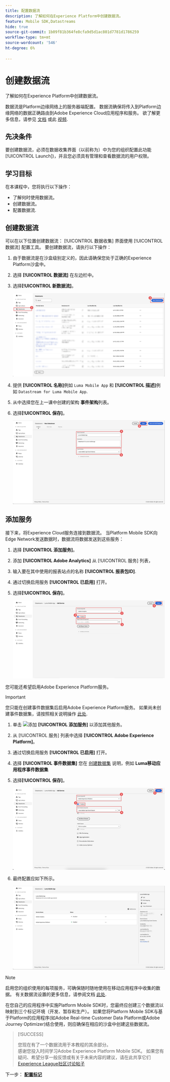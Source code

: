 ```yaml
---
title: 配置数据流
description: 了解如何在Experience Platform中创建数据流。
feature: Mobile SDK,Datastreams
hide: true
source-git-commit: 1b09f81b364fe8cfa9d5d1ac801d7781d1786259
workflow-type: tm+mt
source-wordcount: '546'
ht-degree: 6%

---
```



# 创建数据流

了解如何在Experience Platform中创建数据流。

数据流是Platform边缘网络上的服务器端配置。 数据流确保将传入到Platform边缘网络的数据正确路由到Adobe Experience Cloud应用程序和服务。 欲了解更多信息，请参见 [文档](https://experienceleague.adobe.com/docs/experience-platform/edge/fundamentals/datastreams.html) 或此 [视频](https://experienceleague.adobe.com/docs/platform-learn/data-collection/edge-network/configure-datastreams.html?lang=zh-Hans).

## 先决条件

要创建数据流，必须在数据收集界面（以前称为）中为您的组织配置此功能 [!UICONTROL Launch])，并且您必须具有管理和查看数据流的用户权限。

## 学习目标

在本课程中，您将执行以下操作：

* 了解何时使用数据流。
* 创建数据流。
* 配置数据流.

## 创建数据流

可以在以下位置创建数据流： [!UICONTROL 数据收集] 界面使用 [!UICONTROL 数据流] 配置工具。 要创建数据流，请执行以下操作：

1. 由于数据流是在沙盒级别定义的，因此请确保您处于正确的Experience Platform沙盒中。
1. 选择 **[!UICONTROL 数据流]** 在左边栏中。
1. 选择&#x200B;**[!UICONTROL 新数据流]**。

   ![数据流主页](assets/datastream-new.png)

1. 提供 **[!UICONTROL 名称]**&#x200B;例如 `Luma Mobile App` 和 **[!UICONTROL 描述]**&#x200B;例如 `Datastream for Luma Mobile App`.
1. 从中选择您在上一课中创建的架构 **事件架构**&#x200B;列表。
1. 选择&#x200B;**[!UICONTROL 保存]**。

   ![新数据流](assets/datastream-name.png)


## 添加服务

接下来，将Experience Cloud服务连接到数据流。 当Platform Mobile SDK向Edge Network发送数据时，数据流将数据发送到这些服务：

1. 选择 **[!UICONTROL 添加服务]**。

1. 添加 **[!UICONTROL Adobe Analytics]** 从 [!UICONTROL 服务] 列表，

1. 输入要在其中使用的报表站点的名称 **[!UICONTROL 报表包ID]**.

1. 通过切换启用服务 **[!UICONTROL 已启用]** 打开。

1. 选择&#x200B;**[!UICONTROL 保存]**。

   ![将Adobe Analytics添加为数据流服务](assets/datastream-service-aa.png)

您可能还希望启用Adobe Experience Platform服务。

>[!IMPORTANT]
>
>您只能在创建事件数据集后启用Adobe Experience Platform服务。 如果尚未创建事件数据集，请按照相关说明操作 [此处](platform.md).

1. 单击 ![添加](https://spectrum.adobe.com/static/icons/workflow_18/Smock_AddCircle_18_N.svg) **[!UICONTROL 添加服务]** 以添加其他服务。

1. 从 [!UICONTROL 服务] 列表中选择 **[!UICONTROL Adobe Experience Platform]**。

1. 通过切换启用服务 **[!UICONTROL 已启用]** 打开。

1. 选择 **[!UICONTROL 事件数据集]** 您在 [创建数据集](platform.md#create-a-dataset) 说明，例如 **Luma移动应用程序事件数据集**

1. 选择&#x200B;**[!UICONTROL 保存]**。

   ![将Adobe Experience Platform添加为数据流服务](assets/datastream-service-aep.png)
1. 最终配置应如下所示。

   ![数据流设置](assets/datastream-settings.png)


>[!NOTE]
>
>启用您的组织使用的每项服务，可确保随时随地使用在移动应用程序中收集的数据。 有关数据流设置的更多信息，请参阅文档 [此处](https://experienceleague.adobe.com/docs/experience-platform/edge/fundamentals/datastreams.html#adobe-experience-platform-settings).

在您自己的应用程序中实施Platform Mobile SDK时，您最终应创建三个数据流以映射到三个标记环境（开发、暂存和生产）。 如果您将Platform Mobile SDK与基于Platform的应用程序(如Adobe Real-time Customer Data Platform或Adobe Journey Optimizer)结合使用，则应确保在相应的沙盒中创建这些数据流。

>[!SUCCESS]
>
>您现在有了一个数据流用于本教程的其余部分。<br/>感谢您投入时间学习Adobe Experience Platform Mobile SDK。 如果您有疑问、希望分享一般反馈或有关于未来内容的建议，请在此共享它们 [Experience League社区讨论帖子](https://experienceleaguecommunities.adobe.com/t5/adobe-experience-platform-launch/tutorial-discussion-implement-adobe-experience-cloud-in-mobile/td-p/443796)

下一步： **[配置标记](configure-tags.md)**
